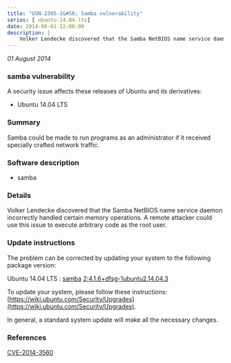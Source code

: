 ```yaml
---
title: "USN-2305-1&#58; Samba vulnerability"
series: [ ubuntu-14.04-lts]
date: 2014-08-01 12:00:00
description: |
    Volker Lendecke discovered that the Samba NetBIOS name service daemon incorrectly handled certain memory operations. A remote attacker could use this issue to execute arbitrary code as the root user. 
--- 
```

 
 

*01 August 2014*

### samba vulnerability

A security issue affects these releases of Ubuntu and its derivatives:

* Ubuntu 14.04 LTS

### Summary

Samba could be made to run programs as an administrator if it received specially crafted network traffic.

### Software description

* samba 

### Details

Volker Lendecke discovered that the Samba NetBIOS name service daemon incorrectly handled certain memory operations. A remote attacker could use this issue to execute arbitrary code as the root user. 

### Update instructions

The problem can be corrected by updating your system to the following package version:

Ubuntu 14.04 LTS
 : [samba](https://launchpad.net/ubuntu/+source/samba) <span> [2:4.1.6+dfsg-1ubuntu2.14.04.3](https://launchpad.net/ubuntu/+source/samba/2:4.1.6+dfsg-1ubuntu2.14.04.3) </span> 

To update your system, please follow these instructions: [https://wiki.ubuntu.com/Security/Upgrades](https://wiki.ubuntu.com/Security/Upgrades).

In general, a standard system update will make all the necessary changes. 

### References

 
 [CVE-2014-3560](http://people.ubuntu.com/~ubuntu-security/cve/CVE-2014-3560)
 

